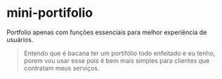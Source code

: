 # mini-portifolio
Portfolio apenas com funções essenciais para melhor experiência de usuários.
> Entendo que é bacana ter um portifólio todo enfeitado e eu tenho, porem vou usar esse pois é bem mais simples para clientes que contratam meus serviços.

